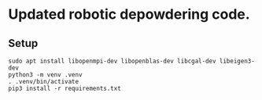 # Updated robotic depowdering code.

## Setup
```
sudo apt install libopenmpi-dev libopenblas-dev libcgal-dev libeigen3-dev
python3 -m venv .venv
. .venv/bin/activate
pip3 install -r requirements.txt
```